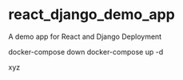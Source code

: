 # react_django_demo_app
A demo app for React and Django Deployment

docker-compose down
docker-compose up -d

xyz
